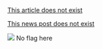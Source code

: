 [This article does not exist](/wiki/nope)

[This news post does not exist](https://osu.ppy.sh/home/news/2007-01-01-not-a-newspost)

![][flag_AA] No flag here

[flag_AA]: /wiki/shared/flag/AA.gif
